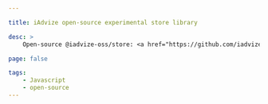 ```yaml
---

title: iAdvize open-source experimental store library

desc: >
    Open-source @iadvize-oss/store: <a href="https://github.com/iadvize/store-library/">github.com/iadvize/store-library</a>

page: false

tags:
    - Javascript
    - open-source
---
```


